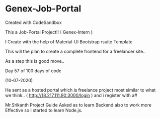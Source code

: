 # Genex-Job-Portal
Created with CodeSandbox

This a Job-Portal Project!! ( Genex-Intern )

I Create with the help of Material-UI Bootstrap rsuite Template

This will the plan to create a complete frontend for a freelancer site..

As a step this is good move..


Day 57 of 100 days of code

(10-07-2020)

He sent as a hosted portal which is freelance project most similar to what we think..  ( http://18.217.111.90:3000/login ) and i register with a#

Mr.Srikanth Project Guide Asked as to learn Backend also to work more Effective so I started to learn Node.js.
